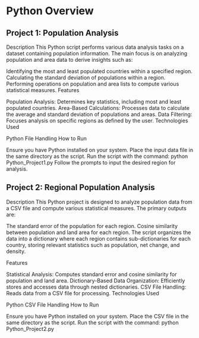 # Python Overview

## Project 1: Population Analysis
Description This Python script performs various data analysis tasks on a dataset containing population information. The main focus is on analyzing population and area data to derive insights such as:

Identifying the most and least populated countries within a specified region.
Calculating the standard deviation of populations within a region.
Performing operations on population and area lists to compute various statistical measures.
Features

Population Analysis: Determines key statistics, including most and least populated countries.
Area-Based Calculations: Processes data to calculate the average and standard deviation of populations and areas.
Data Filtering: Focuses analysis on specific regions as defined by the user.
Technologies Used

Python
File Handling
How to Run

Ensure you have Python installed on your system.
Place the input data file in the same directory as the script.
Run the script with the command: python Python_Project1.py
Follow the prompts to input the desired region for analysis.

## Project 2: Regional Population Analysis
Description This Python project is designed to analyze population data from a CSV file and compute various statistical measures. The primary outputs are:

The standard error of the population for each region.
Cosine similarity between population and land area for each region.
The script organizes the data into a dictionary where each region contains sub-dictionaries for each country, storing relevant statistics such as population, net change, and density.

Features

Statistical Analysis: Computes standard error and cosine similarity for population and land area.
Dictionary-Based Data Organization: Efficiently stores and accesses data through nested dictionaries.
CSV File Handling: Reads data from a CSV file for processing.
Technologies Used

Python
CSV File Handling
How to Run

Ensure you have Python installed on your system.
Place the CSV file in the same directory as the script.
Run the script with the command: python Python_Project2.py
